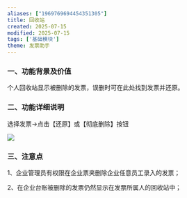 ```yaml
---
aliases: ["1969769694454351305"]
title: 回收站
created: 2025-07-15
modified: 2025-07-15
tags: ['基础模块']
theme: 发票助手
---
```


### 一、功能背景及价值

个人回收站显示被删除的发票，误删时可在此处找到发票并还原。

### **二、功能详细说明**

选择发票->点击【还原】或【彻底删除】按钮

![](544b4f05771582b4668bf584360fb7b1.jpg)

### **三、注意点**

1、企业管理员有权限在企业票夹删除企业任意员工录入的发票；

2、在企业台账被删除的发票仍然显示在发票所属人的回收站中；